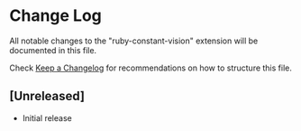 # Change Log

All notable changes to the "ruby-constant-vision" extension will be documented in this file.

Check [Keep a Changelog](http://keepachangelog.com/) for recommendations on how to structure this file.

## [Unreleased]

- Initial release